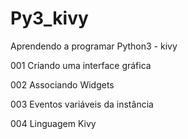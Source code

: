 # Py3_kivy
Aprendendo a programar Python3 - kivy

001 Criando uma interface gráfica

002 Associando Widgets

003 Eventos variáveis da instância

004 Linguagem Kivy
